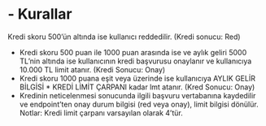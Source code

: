 # - Kurallar
Kredi skoru 500’ün altında ise kullanıcı reddedilir. (Kredi sonucu: Red)
- Kredi skoru 500 puan ile 1000 puan arasında ise ve aylık geliri 5000 TL’nin altında ise kullanıcının kredi başvurusu onaylanır ve kullanıcıya 10.000 TL limit atanır.
(Kredi Sonucu: Onay)
- Kredi skoru 1000 puana eşit veya üzerinde ise kullanıcıya AYLIK GELİR BİLGİSİ *
KREDİ LİMİT ÇARPANI kadar lmt atanır. (Kred Sonucu: Onay)
- Kredinin neticelenmesi sonucunda ilgili başvuru vertabanına kaydedilir  ve
endpoint’ten onay durum bilgisi (red veya onay), limit bilgisi dönülür.
Notlar: Kredi limit çarpanı varsayılan olarak 4’tür.






